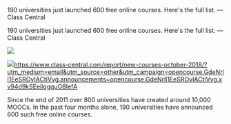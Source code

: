 190 universities just launched 600 free online courses. Here's the full list. — Class Central

190 universities just launched 600 free online courses. Here's the full list. — Class Central

![](../_resources/3d61d83f01a0ca0b1781afd78e837e3c.png)

![](../_resources/69eef6ef6b39eb106adec4d77b6daebf.png)https://www.class-central.com/report/new-courses-october-2018/?utm_medium=email&utm_source=other&utm_campaign=opencourse.GdeNrll1EeSROyIACtiVvg.announcements~opencourse.GdeNrll1EeSROyIACtiVvg.xv94d9kSEeilqgquO8IefA

Since the end of 2011 over 800 universities have created around 10,000 MOOCs. In the past four months alone, 190 universities have announced 600 such free online courses.